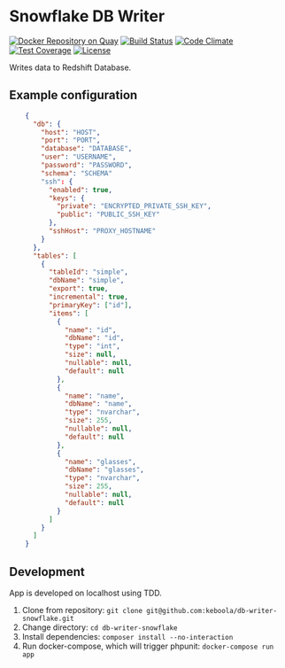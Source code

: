 # Snowflake DB Writer

[![Docker Repository on Quay](https://quay.io/repository/keboola/db-writer-snowflake/status "Docker Repository on Quay")](https://quay.io/repository/keboola/db-writer-snowflake)
[![Build Status](https://travis-ci.org/keboola/db-writer-snowflake.svg?branch=master)](https://travis-ci.org/keboola/db-writer-snowflake)
[![Code Climate](https://codeclimate.com/github/keboola/db-writer-snowflake/badges/gpa.svg)](https://codeclimate.com/github/keboola/db-writer-snowflake)
[![Test Coverage](https://codeclimate.com/github/keboola/db-writer-snowflake/badges/coverage.svg)](https://codeclimate.com/github/keboola/db-writer-snowflake/coverage)
[![License](https://img.shields.io/badge/license-MIT-blue.svg)](https://github.com/keboola/db-writer-snowflake/blob/master/LICENSE.md)

Writes data to Redshift Database.

## Example configuration

```json
    {
      "db": {        
        "host": "HOST",
        "port": "PORT",
        "database": "DATABASE",
        "user": "USERNAME",
        "password": "PASSWORD",
        "schema": "SCHEMA"
        "ssh": {
          "enabled": true,
          "keys": {
            "private": "ENCRYPTED_PRIVATE_SSH_KEY",
            "public": "PUBLIC_SSH_KEY"
          },
          "sshHost": "PROXY_HOSTNAME"
        }
      },
      "tables": [
        {
          "tableId": "simple",
          "dbName": "simple",
          "export": true, 
          "incremental": true,
          "primaryKey": ["id"],
          "items": [
            {
              "name": "id",
              "dbName": "id",
              "type": "int",
              "size": null,
              "nullable": null,
              "default": null
            },
            {
              "name": "name",
              "dbName": "name",
              "type": "nvarchar",
              "size": 255,
              "nullable": null,
              "default": null
            },
            {
              "name": "glasses",
              "dbName": "glasses",
              "type": "nvarchar",
              "size": 255,
              "nullable": null,
              "default": null
            }
          ]                                
        }
      ]
    }
```

## Development

App is developed on localhost using TDD.

1. Clone from repository: `git clone git@github.com:keboola/db-writer-snowflake.git`
2. Change directory: `cd db-writer-snowflake`
3. Install dependencies: `composer install --no-interaction`
4. Run docker-compose, which will trigger phpunit: `docker-compose run app`
